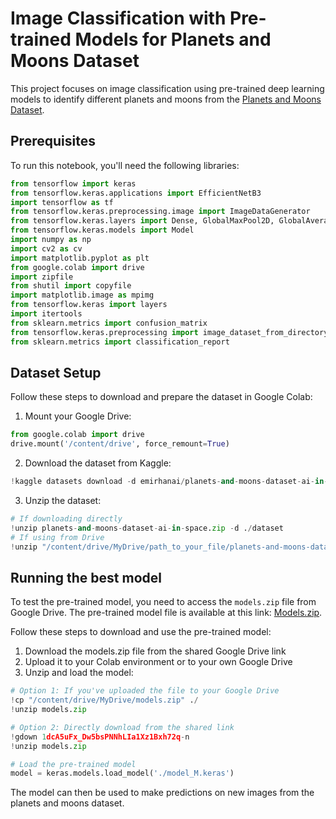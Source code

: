 # Image Classification with Pre-trained Models for Planets and Moons Dataset
This project focuses on image classification using pre-trained deep learning models to identify different planets and moons from the [Planets and Moons Dataset](https://www.kaggle.com/datasets/emirhanai/planets-and-moons-dataset-ai-in-space?resource=download&select=Planets_Moons_Data).

## Prerequisites
To run this notebook, you'll need the following libraries:
```python
from tensorflow import keras
from tensorflow.keras.applications import EfficientNetB3
import tensorflow as tf
from tensorflow.keras.preprocessing.image import ImageDataGenerator
from tensorflow.keras.layers import Dense, GlobalMaxPool2D, GlobalAveragePooling2D, Conv2D, MaxPooling2D, Flatten, Dropout, BatchNormalization, Activation
from tensorflow.keras.models import Model
import numpy as np
import cv2 as cv
import matplotlib.pyplot as plt
from google.colab import drive
import zipfile
from shutil import copyfile
import matplotlib.image as mpimg
from tensorflow.keras import layers
import itertools
from sklearn.metrics import confusion_matrix
from tensorflow.keras.preprocessing import image_dataset_from_directory
from sklearn.metrics import classification_report
```

## Dataset Setup
Follow these steps to download and prepare the dataset in Google Colab:
1. Mount your Google Drive:
```python
from google.colab import drive
drive.mount('/content/drive', force_remount=True)
```
2. Download the dataset from Kaggle:
```python
!kaggle datasets download -d emirhanai/planets-and-moons-dataset-ai-in-space
```
3. Unzip the dataset:
```python
# If downloading directly
!unzip planets-and-moons-dataset-ai-in-space.zip -d ./dataset
# If using from Drive
!unzip "/content/drive/MyDrive/path_to_your_file/planets-and-moons-dataset.zip" -d ./dataset
```

## Running the best model
To test the pre-trained model, you need to access the `models.zip` file from Google Drive. The pre-trained model file is available at this link: [Models.zip](https://drive.google.com/file/d/1dcA5uFx_Dw5bsPNNhLIa1Xz1Bxh72q-n/view?usp=drive_link).

Follow these steps to download and use the pre-trained model:

1. Download the models.zip file from the shared Google Drive link
2. Upload it to your Colab environment or to your own Google Drive
3. Unzip and load the model:

```python
# Option 1: If you've uploaded the file to your Google Drive
!cp "/content/drive/MyDrive/models.zip" ./
!unzip models.zip

# Option 2: Directly download from the shared link
!gdown 1dcA5uFx_Dw5bsPNNhLIa1Xz1Bxh72q-n
!unzip models.zip

# Load the pre-trained model
model = keras.models.load_model('./model_M.keras')
```

The model can then be used to make predictions on new images from the planets and moons dataset.
